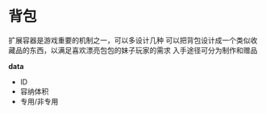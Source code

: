 # 背包

扩展容器是游戏重要的机制之一，可以多设计几种
可以把背包设计成一个类似收藏品的东西，以满足喜欢漂亮包包的妹子玩家的需求
入手途径可分为制作和赠品

**data**

* ID
* 容纳体积
* 专用/非专用